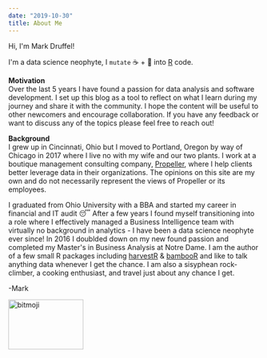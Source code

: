 ```yaml
---
date: "2019-10-30"
title: About Me
---
```


Hi, I'm Mark Druffel!  

I'm a data science neophyte, I `mutate` :coffee: + :beer: into [R](https://cran.r-project.org/) code. 

**Motivation**  
Over the last 5 years I have found a passion for data analysis and software development. I set up this blog as a tool to reflect on what I learn during my journey and share it with the community. I hope the content will be useful to other newcomers and encourage collaboration. If you have any feedback or want to discuss any of the topics please feel free to reach out!  

**Background**  
I grew up in Cincinnati, Ohio but I moved to Portland, Oregon by way of Chicago in 2017 where I live no with my wife and our two plants. I work at a boutique management consulting company, [Propeller](https://propellerconsulting.com/), where I help clients better leverage data in their organizations. The opinions on this site are my own and do not necessarily represent the views of Propeller or its employees.  

I graduated from Ohio University with a BBA and started my career in financial and IT audit :sleeping: After a few years I found myself transitioning into a role where I effectively managed a Business Intelligence team with virtually no background in analytics - I have been a data science neophyte ever since! In 2016 I doublded down on my new found passion and completed my Master's in Business Analysis at Notre Dame. I am the author of a few small R packages including [harvestR](https://github.com/propellerpdx/harvestR) & [bambooR](https://github.com/propellerpdx/bambooR) and like to talk anything data whenever I get the chance. I am also a sisyphean rock-climber, a cooking enthusiast, and travel just about any chance I get.  

-Mark 
  
  

<img src="/images/bitmoji.png" alt="bitmoji" title="my_bitmoji" width="150" height="100" align="center"/>
